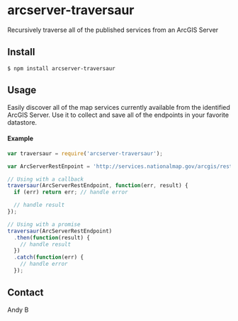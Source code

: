 arcserver-traversaur
====================

Recursively traverse all of the published services from an ArcGIS Server

## Install

`$ npm install arcserver-traversaur`

## Usage

Easily discover all of the map services currently available from the identified ArcGIS Server.  Use it to collect and save all of the endpoints in your favorite datastore.

#### Example

```js
var traversaur = require('arcserver-traversaur');

var ArcServerRestEnpoint = 'http://services.nationalmap.gov/arcgis/rest/services?f=pjson';

// Using with a callback
traversaur(ArcServerRestEndpoint, function(err, result) {
  if (err) return err; // handle error

  // handle result
});

// Using with a promise
traversaur(ArcServerRestEndpoint)
  .then(function(result) {
    // handle result
  })
  .catch(function(err) {
    // handle error
  });
```

## Contact

Andy B
